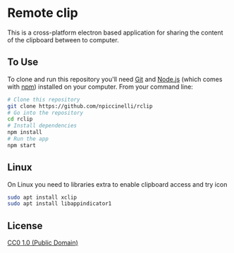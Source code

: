 # Remote clip

This is a cross-platform electron based application for sharing the content of the clipboard between to computer.

## To Use

To clone and run this repository you'll need [Git](https://git-scm.com) and [Node.js](https://nodejs.org/en/download/) (which comes with [npm](http://npmjs.com)) installed on your computer. From your command line:

```bash
# Clone this repository
git clone https://github.com/npiccinelli/rclip
# Go into the repository
cd rclip
# Install dependencies
npm install
# Run the app
npm start
```
## Linux

On Linux you need to libraries extra to enable clipboard access and try icon
```bash
sudo apt install xclip
sudo apt install libappindicator1
```
## License

[CC0 1.0 (Public Domain)](LICENSE.md)
